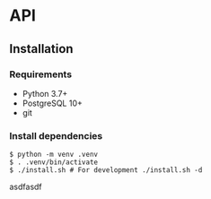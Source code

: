 # API

## Installation

### Requirements

- Python 3.7+
- PostgreSQL 10+
- git

### Install dependencies

```shell
$ python -m venv .venv
$ . .venv/bin/activate
$ ./install.sh # For development ./install.sh -d
```
asdfasdf
